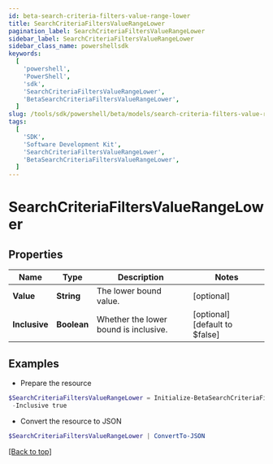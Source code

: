 ```yaml
---
id: beta-search-criteria-filters-value-range-lower
title: SearchCriteriaFiltersValueRangeLower
pagination_label: SearchCriteriaFiltersValueRangeLower
sidebar_label: SearchCriteriaFiltersValueRangeLower
sidebar_class_name: powershellsdk
keywords:
  [
    'powershell',
    'PowerShell',
    'sdk',
    'SearchCriteriaFiltersValueRangeLower',
    'BetaSearchCriteriaFiltersValueRangeLower',
  ]
slug: /tools/sdk/powershell/beta/models/search-criteria-filters-value-range-lower
tags:
  [
    'SDK',
    'Software Development Kit',
    'SearchCriteriaFiltersValueRangeLower',
    'BetaSearchCriteriaFiltersValueRangeLower',
  ]
---
```


# SearchCriteriaFiltersValueRangeLower

## Properties

| Name | Type | Description | Notes |
| --- | --- | --- | --- |
| **Value** | **String** | The lower bound value. | [optional] |
| **Inclusive** | **Boolean** | Whether the lower bound is inclusive. | [optional] [default to $false] |

## Examples

- Prepare the resource

```powershell
$SearchCriteriaFiltersValueRangeLower = Initialize-BetaSearchCriteriaFiltersValueRangeLower  -Value 10 `
 -Inclusive true
```

- Convert the resource to JSON

```powershell
$SearchCriteriaFiltersValueRangeLower | ConvertTo-JSON
```

[[Back to top]](#)
